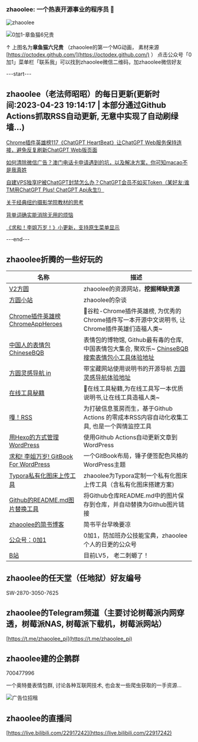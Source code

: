 ### zhaoolee: 一个热衷开源事业的程序员 👋

![zhaoolee](https://github-readme-stats.vercel.app/api?username=zhaoolee&show_icons=true)



![0加1-章鱼猫6兄贵](https://raw.githubusercontent.com/zhaoolee/ChromeAppHeroes/master/README/1621472051345iXBTrJEW.gif)

↑ 上图名为**章鱼猫六兄贵** （zhaoolee的第一个MG动画， 素材来源 [https://octodex.github.com/](https://octodex.github.com/) ） 点击公众号「0加1」菜单栏「联系我」可以找到zhaoolee微信二维码，加zhaoolee微信好友

---start---

## zhaoolee（老法师昭昭）的每日更新(更新时间:2023-04-23 19:14:17 | 本部分通过Github Actions抓取RSS自动更新, 无意中实现了自动刷绿墙...)

[Chrome插件英雄榜117《ChatGPT HeartBeat》让ChatGPT Web服务保持连接，避免反复刷新ChatGPT Web版页面](https://v2fy.com/p/117-chatgpt-heartbeat-2023-04-21/)

[如何清除微信广告？澳门电话卡申请遇到的坑，以及解决方案，你可知macao不是我真姓](https://v2fy.com/p/2023-04-20-macao-1681961212000/)

[自建VPS独享IP被ChatGPT封禁怎么办？ChatGPT会员不如买Token（某好友:谁TM用ChatGPT Plus! ChatGPT Api永生!）](https://v2fy.com/p/2023-04-18-chatgpt-dev-1681812847000/)

[关于经典纽约摄影学院教材的思考](https://fangyuanxiaozhan.com/p/2023-04-17-10-37-46-photography/)

[背单词确实能消除无用的烦恼](https://fangyuanxiaozhan.com/p/2023-04-13-19-40-40-life/)

[《求和！李姐万岁！》小更新，支持原生菜单显示](https://fangyuanxiaozhan.com/p/2023-04-05-16-30-09-gitbook-theme-menu/)

---end---


## zhaoolee折腾的一些好玩的

| 名称 |  描述   |
| ---    | --- |
| [V2方圆](https://v2fy.com)  | zhaoolee的资源网站，**挖掘稀缺资源** |
| [方圆小站](https://fangyuanxiaozhan.com)  | zhaoolee的杂谈 |
| [Chrome插件英雄榜 ChromeAppHeroes](https://github.com/zhaoolee/ChromeAppHeroes) | 🌈谷粒-Chrome插件英雄榜, 为优秀的Chrome插件写一本开源中文说明书, 让Chrome插件英雄们造福人类~ |
| [中国人的表情包 ChineseBQB](https://github.com/zhaoolee/ChineseBQB) | 表情包的博物馆, Github最有毒的仓库, 中国表情包大集合, 聚欢乐~ [ChinseBQB搜索表情包小工具体验地址](https://www.v2fy.com/asset/0i/ChineseBQB/) |
| [方圆灵感导航 in](https://github.com/zhaoolee/in) | 带宝藏网站使用说明书的开源导航 [方圆灵感导航体验地址](https://www.v2fy.com/in/) |
| [在线工具秘籍](https://github.com/zhaoolee/OnlineToolsBook) |  🍭在线工具秘籍,为在线工具写一本优质说明书,让在线工具造福人类~ |
| [嘎！RSS](https://github.com/zhaoolee/garss)  |  为打破信息茧房而生，基于Github Actions 的零成本RSS内容自动化收集工具, 也是一个舆情监控工具  |
| [用Hexo的方式管理WordPress](https://github.com/zhaoolee/WordPressXMLRPCTools)  | 使用Github Actions自动更新文章到WordPress  |
| [求和! 李姐万岁! GitBook For WordPress](https://github.com/zhaoolee/gitbook-for-wordpress)  | 一个GitBook布局，锤子便签配色风格的WordPress主题  |
| [Typora私有化图床上传工具](https://github.com/zhaoolee/EasyTypora)  |  zhaoolee为Typora定制一个私有化图床上传工具（含私有化图床搭建方案) |
| [Github的README.md图片替换工具](https://github.com/zhaoolee/replace_readme_md_image) |  将Github仓库README.md中的图片保存到仓库，并自动替换为Github图片链接  |
| [zhaoolee的简书博客](https://www.jianshu.com/u/c5d047065c42) | 简书平台早晚要凉 |
| [公众号：0加1](https://www.v2fy.com/asset/0i/jikemiji/jikemiji-md/public.assets/0add1.png)  |  0加1，防加班办公技能宝典，zhaoolee个人的日更的公众号 |
| [B站](https://space.bilibili.com/9116631)  | 目前LV5， 老二刺螈了！  |


## zhaoolee的任天堂（任地狱）好友编号

SW-2870-3050-7625

## zhaoolee的Telegram频道（主要讨论树莓派内网穿透，树莓派NAS, 树莓派下载机，树莓派网站）

[https://t.me/zhaoolee_pi](https://t.me/zhaoolee_pi)


## zhaoolee建的企鹅群

700477996





一个奥特曼表情包群, 讨论各种互联网技术, 也会发一些爬虫获取的一手资源...

![广告位招租](https://raw.githubusercontent.com/zhaoolee/ChineseBQB/master/README/zhaoolee-link.png)


## zhaoolee的直播间

[https://live.bilibili.com/22917242](https://live.bilibili.com/22917242)



